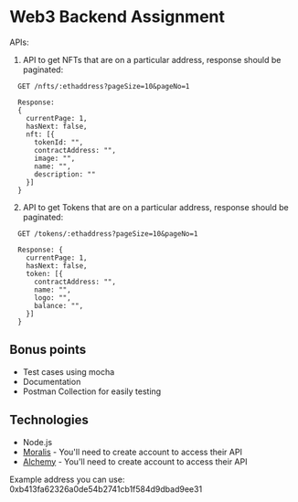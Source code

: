 # Web3 Backend Assignment

APIs:

1. API to get NFTs that are on a particular address, response should be paginated:

```
  GET /nfts/:ethaddress?pageSize=10&pageNo=1

  Response: 
  {
    currentPage: 1,
    hasNext: false,
    nft: [{
      tokenId: "",
      contractAddress: "",
      image: "",
      name: "",
      description: ""
    }]
  }
```

2. API to get Tokens that are on a particular address, response should be paginated:

```
  GET /tokens/:ethaddress?pageSize=10&pageNo=1

  Response: {
    currentPage: 1,
    hasNext: false,
    token: [{
      contractAddress: "",
      name: "",
      logo: "",
      balance: "",
    }]
  }
```

## Bonus points

* Test cases using mocha
* Documentation
* Postman Collection for easily testing

## Technologies

* Node.js
* [Moralis](https://moralis.io/) - You'll need to create account to access their API
* [Alchemy](https://www.alchemy.com/) - You'll need to create account to access their API

Example address you can use: 0xb413fa62326a0de54b2741cb1f584d9dbad9ee31
